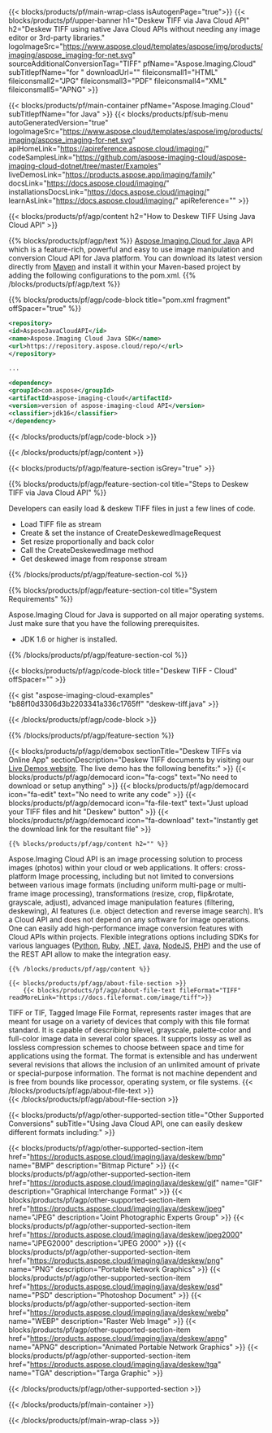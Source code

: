 ﻿---
title:  
weight: 1
url: /Java/deskew/tiff/
description: Sample code for TIFF  Java Cloud API deskew. Use API example code for batch TIFF files  deskew within any Java based application. 
---

{{< blocks/products/pf/main-wrap-class isAutogenPage="true">}}
{{< blocks/products/pf/upper-banner h1="Deskew TIFF via Java Cloud API" h2="Deskew TIFF using native Java Cloud APIs without needing any image editor or 3rd-party libraries." logoImageSrc="https://www.aspose.cloud/templates/aspose/img/products/imaging/aspose_imaging-for-net.svg" sourceAdditionalConversionTag="TIFF" pfName="Aspose.Imaging.Cloud" subTitlepfName="for " downloadUrl="" fileiconsmall1="HTML" fileiconsmall2="JPG" fileiconsmall3="PDF" fileiconsmall4="XML" fileiconsmall5="APNG" >}}


{{< blocks/products/pf/main-container pfName="Aspose.Imaging.Cloud" subTitlepfName="for Java" >}}
{{< blocks/products/pf/sub-menu autoGeneratedVersion="true" logoImageSrc="https://www.aspose.cloud/templates/aspose/img/products/imaging/aspose_imaging-for-net.svg" apiHomeLink="https://apireference.aspose.cloud/imaging/" codeSamplesLink="https://github.com/aspose-imaging-cloud/aspose-imaging-cloud-dotnet/tree/master/Examples" liveDemosLink="https://products.aspose.app/imaging/family" docsLink="https://docs.aspose.cloud/imaging/" installationsDocsLink="https://docs.aspose.cloud/imaging/" learnAsLink="https://docs.aspose.cloud/imaging/" apiReference="" >}}

{{< blocks/products/pf/agp/content h2="How to Deskew TIFF Using Java Cloud API" >}}

{{% blocks/products/pf/agp/text %}}
[Aspose.Imaging.Cloud for Java](https://products.aspose.cloud/imaging/java) 
API which is a feature-rich, powerful and easy to use image manipulation and conversion Cloud API for Java platform. You can download its latest version directly from
[Maven](https://repository.aspose.cloud/webapp/#/artifacts/browse/tree/General/repo/com/aspose/aspose-imaging-cloud) 
and install it within your Maven-based project by adding the following configurations to the pom.xml.
{{% /blocks/products/pf/agp/text %}}

{{% blocks/products/pf/agp/code-block title="pom.xml fragment" offSpacer="true" %}}
```xml
<repository>
<id>AsposeJavaCloudAPI</id>
<name>Aspose.Imaging Cloud Java SDK</name>
<url>https://repository.aspose.cloud/repo/</url>
</repository>

...

<dependency>
<groupId>com.aspose</groupId>
<artifactId>aspose-imaging-cloud</artifactId>
<version>version of aspose-imaging-cloud API</version>
<classifier>jdk16</classifier>
</dependency>
```
{{< /blocks/products/pf/agp/code-block >}}

{{< /blocks/products/pf/agp/content >}}

{{< blocks/products/pf/agp/feature-section isGrey="true" >}}

{{% blocks/products/pf/agp/feature-section-col title="Steps to Deskew TIFF via Java Cloud API" %}}

Developers can easily load & deskew TIFF files in just a few lines of code.

+ Load TIFF file as stream
+ Create & set the instance of CreateDeskewedImageRequest
+ Set resize proportionally and back color
+ Call the CreateDeskewedImage method
+ Get deskewed image from response stream

{{% /blocks/products/pf/agp/feature-section-col %}}

{{% blocks/products/pf/agp/feature-section-col title="System Requirements" %}}

Aspose.Imaging Cloud for Java is supported on all major operating systems. Just make sure that you have the following prerequisites.
- JDK 1.6 or higher is installed.

{{% /blocks/products/pf/agp/feature-section-col %}}

{{< blocks/products/pf/agp/code-block title="Deskew TIFF - Cloud" offSpacer="" >}}

{{< gist "aspose-imaging-cloud-examples" "b88f10d3306d3b2203341a336c1765ff" "deskew-tiff.java" >}}

{{< /blocks/products/pf/agp/code-block >}}

{{% /blocks/products/pf/agp/feature-section %}}


<!-- aboutfile Starts -->
   {{< blocks/products/pf/agp/demobox sectionTitle="Deskew TIFFs via Online App" sectionDescription="Deskew TIFF documents by visiting our [Live Demos website](https://products.aspose.app/imaging/image-deskew). The live demo has the following benefits:" >}}
            {{< blocks/products/pf/agp/democard icon="fa-cogs" text="No need to download or setup anything" >}}
            {{< blocks/products/pf/agp/democard icon="fa-edit" text="No need to write any code" >}}
            {{< blocks/products/pf/agp/democard icon="fa-file-text" text="Just upload your TIFF files and hit \"Deskew\" button" >}}
            {{< blocks/products/pf/agp/democard icon="fa-download" text="Instantly get the download link for the resultant file" >}}

    {{% blocks/products/pf/agp/content h2="" %}}

Aspose.Imaging Cloud API is an image processing solution to process images (photos) within your cloud or web applications. 
It offers: cross-platform Image processing, including but not limited to conversions between various image formats (including uniform multi-page or multi-frame image processing), transformations (resize, crop, flip&rotate, grayscale, adjust), advanced image manipulation features (filtering, deskewing), AI features (i.e. object detection and reverse image search). 
It’s a Cloud API and does not depend on any software for image operations. One can easily add high-performance image conversion features with Cloud APIs within projects.
Flexible integrations options including SDKs for various languages ([Python](https://products.aspose.cloud/imaging/python/deskew/tiff), [Ruby](https://products.aspose.cloud/imaging/ruby/deskew/tiff), [.NET](https://products.aspose.cloud/imaging/net/deskew/tiff), [Java](https://products.aspose.cloud/imaging/java/deskew/tiff), [NodeJS](https://products.aspose.cloud/imaging/nodejs/deskew/tiff), [PHP](https://products.aspose.cloud/imaging/php/deskew/tiff)) and the use of the REST API allow to make the integration easy.

    {{% /blocks/products/pf/agp/content %}}

    {{< blocks/products/pf/agp/about-file-section >}}       
        {{< blocks/products/pf/agp/about-file-text fileFormat="TIFF" readMoreLink="https://docs.fileformat.com/image/tiff">}}
TIFF or TIF, Tagged Image File Format, represents raster images that are meant for usage on a variety of devices that comply with this file format standard. It is capable of describing bilevel, grayscale, palette-color and full-color image data in several color spaces. It supports lossy as well as lossless compression schemes to choose between space and time for applications using the format. The format is extensible and has underwent several revisions that allows the inclusion of an unlimited amount of private or special-purpose information. The format is not machine dependent and is free from bounds like processor, operating system, or file systems.
        {{< /blocks/products/pf/agp/about-file-text >}}  
    {{< /blocks/products/pf/agp/about-file-section >}}

<!-- aboutfile Ends -->

{{< blocks/products/pf/agp/other-supported-section title="Other Supported Conversions" subTitle="Using Java Cloud API, one can easily deskew different formats including:" >}}

{{< blocks/products/pf/agp/other-supported-section-item href="https://products.aspose.cloud/imaging/java/deskew/bmp" name="BMP" description="Bitmap Picture" >}}
{{< blocks/products/pf/agp/other-supported-section-item href="https://products.aspose.cloud/imaging/java/deskew/gif" name="GIF" description="Graphical Interchange Format" >}}
{{< blocks/products/pf/agp/other-supported-section-item href="https://products.aspose.cloud/imaging/java/deskew/jpeg" name="JPEG" description="Joint Photographic Experts Group" >}}
{{< blocks/products/pf/agp/other-supported-section-item href="https://products.aspose.cloud/imaging/java/deskew/jpeg2000" name="JPEG2000" description="JPEG 2000" >}}
{{< blocks/products/pf/agp/other-supported-section-item href="https://products.aspose.cloud/imaging/java/deskew/png" name="PNG" description="Portable Network Graphics" >}}
{{< blocks/products/pf/agp/other-supported-section-item href="https://products.aspose.cloud/imaging/java/deskew/psd" name="PSD" description="Photoshop Document" >}}
{{< blocks/products/pf/agp/other-supported-section-item href="https://products.aspose.cloud/imaging/java/deskew/webp" name="WEBP" description="Raster Web Image" >}}
{{< blocks/products/pf/agp/other-supported-section-item href="https://products.aspose.cloud/imaging/java/deskew/apng" name="APNG" description="Animated Portable Network Graphics" >}}
{{< blocks/products/pf/agp/other-supported-section-item href="https://products.aspose.cloud/imaging/java/deskew/tga" name="TGA" description="Targa Graphic" >}}

{{< /blocks/products/pf/agp/other-supported-section >}}

{{< /blocks/products/pf/main-container >}}
    
{{< /blocks/products/pf/main-wrap-class >}}
